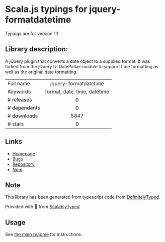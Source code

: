 
# Scala.js typings for jquery-formatdatetime

Typings are for version 1.1

## Library description:
A jQuery plugin that converts a date object to a supplied format. It was forked from the jQuery UI DatePicker module to support time formatting as well as the original date formatting.

|                    |                 |
| ------------------ | :-------------: |
| Full name          | jquery-formatdatetime |
| Keywords           | format, date, time, datetime |
| # releases         | 0 |
| # dependents       | 0 |
| # downloads        | 5847 |
| # stars            | 0 |

## Links
- [Homepage](https://github.com/agschwender/jquery.formatDateTime)
- [Bugs](https://github.com/agschwender/jquery.formatDateTime/issues)
- [Repository](https://github.com/agschwender/jquery.formatDateTime)
- [Npm](https://www.npmjs.com/package/jquery-formatdatetime)
    


## Note
This library has been generated from typescript code from [DefinitelyTyped](https://definitelytyped.org).

Provided with :purple_heart: from [ScalablyTyped](https://github.com/oyvindberg/ScalablyTyped)

## Usage
See [the main readme](../../readme.md) for instructions.


